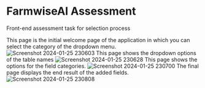 # FarmwiseAI Assessment
 Front-end assessment task for selection process

This page is the initial welcome page of the application in which you can select the category of the dropdown menu.
![Screenshot 2024-01-25 230603](https://github.com/Aniwesh20/FarmwiseAI-Assessment/assets/96642963/6962cf9d-852a-47fd-ab42-58c6d32c600d)
This page shows the dropdown options of the table names 
 ![Screenshot 2024-01-25 230628](https://github.com/Aniwesh20/FarmwiseAI-Assessment/assets/96642963/10e3486d-1359-4501-97b1-7cc2f8cb8734)
 This page shows the options for the field categories.
 ![Screenshot 2024-01-25 230700](https://github.com/Aniwesh20/FarmwiseAI-Assessment/assets/96642963/3d617593-482d-46a5-b372-fc86f764955f)
 The final page displays the end result of the added fields.
 ![Screenshot 2024-01-25 230808](https://github.com/Aniwesh20/FarmwiseAI-Assessment/assets/96642963/3c996001-6e0b-4db2-897e-3208cad93c3f)



